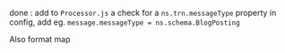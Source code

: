 

done : add to `Processor.js` a check for a `ns.trn.messageType` property in config, add eg. `message.messageType = ns.schema.BlogPosting`

Also format map

